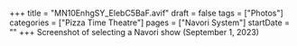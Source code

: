 +++
title = "MN10EnhgSY_ElebC5BaF.avif"
draft = false
tags = ["Photos"]
categories = ["Pizza Time Theatre"]
pages = ["Navori System"]
startDate = ""
+++
Screenshot of selecting a Navori show (September 1, 2023)
